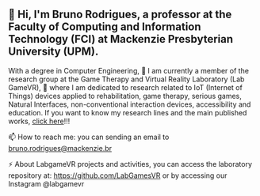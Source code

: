 ## 👋 Hi, I'm Bruno Rodrigues, a professor at the Faculty of Computing and Information Technology (FCI) at Mackenzie Presbyterian University (UPM). 

With a degree in Computer Engineering, 🔭 I am currently a member of the research group at the Game Therapy and Virtual Reality Laboratory (Lab GameVR), 🌱 where I am dedicated to research related to IoT (Internet of Things) devices applied to rehabilitation, game therapy, serious games, Natural Interfaces, non-conventional interaction devices, accessibility and education. If you want to know my research lines and the main published works, [click here](https://github.com/dasilvarodriguesb/Reabilita-o-e-tecnologia-)!!!

📫 How to reach me:  you can sending an email to bruno.rodrigues@mackenzie.br

⚡ About LabgameVR projects and activities, you can access the laboratory repository at: https://github.com/LabGamesVR or by accessing our Instagram @labgamevr

<!--
**dasilvarodriguesb/dasilvarodriguesb** is a ✨ _special_ ✨ repository because its `README.md` (this file) appears on your GitHub profile.

Here are some ideas to get you started:

- 🔭 I’m currently working on ...
- 🌱 I’m currently learning ...
- 👯 I’m looking to collaborate on ...
- 🤔 I’m looking for help with ...
- 💬 Ask me about ...
- 📫 How to reach me: ...
- 😄 Pronouns: ...
- ⚡ Fun fact: ...
-->



